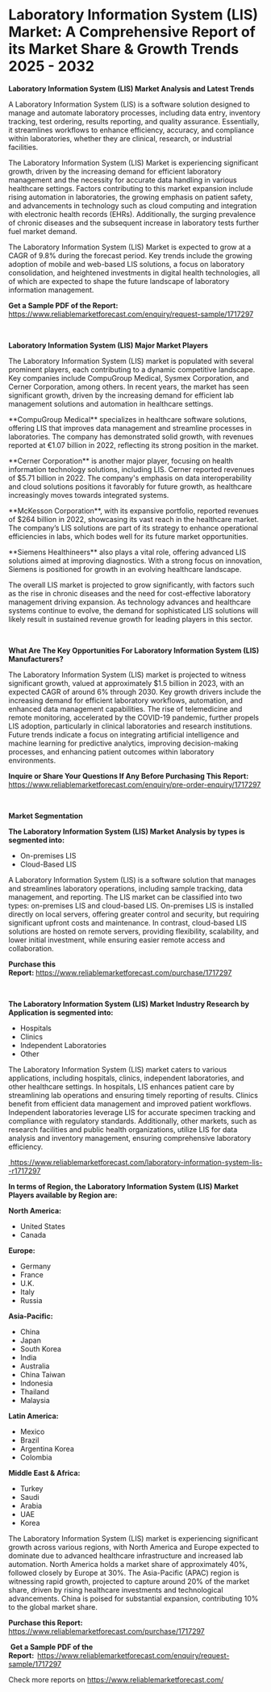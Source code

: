 <p><h1>Laboratory Information System (LIS) Market: A Comprehensive Report of its Market Share & Growth Trends 2025 - 2032</h1></p><p><strong>Laboratory Information System (LIS) Market Analysis and Latest Trends</strong></p>
<p><p>A Laboratory Information System (LIS) is a software solution designed to manage and automate laboratory processes, including data entry, inventory tracking, test ordering, results reporting, and quality assurance. Essentially, it streamlines workflows to enhance efficiency, accuracy, and compliance within laboratories, whether they are clinical, research, or industrial facilities.</p><p>The Laboratory Information System (LIS) Market is experiencing significant growth, driven by the increasing demand for efficient laboratory management and the necessity for accurate data handling in various healthcare settings. Factors contributing to this market expansion include rising automation in laboratories, the growing emphasis on patient safety, and advancements in technology such as cloud computing and integration with electronic health records (EHRs). Additionally, the surging prevalence of chronic diseases and the subsequent increase in laboratory tests further fuel market demand.</p><p>The Laboratory Information System (LIS) Market is expected to grow at a CAGR of 9.8% during the forecast period. Key trends include the growing adoption of mobile and web-based LIS solutions, a focus on laboratory consolidation, and heightened investments in digital health technologies, all of which are expected to shape the future landscape of laboratory information management.</p></p>
<p><strong>Get a Sample PDF of the Report:&nbsp;</strong> <a href="https://www.reliablemarketforecast.com/enquiry/request-sample/1717297?utm_campaign=2292&utm_medium=2&utm_source=Github&utm_content=ia&utm_term=25032025&utm_id=laboratory-information-system-lis">https://www.reliablemarketforecast.com/enquiry/request-sample/1717297</a></p>
<p>&nbsp;</p>
<p><strong>Laboratory Information System (LIS) Major Market Players</strong></p>
<p><p>The Laboratory Information System (LIS) market is populated with several prominent players, each contributing to a dynamic competitive landscape. Key companies include CompuGroup Medical, Sysmex Corporation, and Cerner Corporation, among others. In recent years, the market has seen significant growth, driven by the increasing demand for efficient lab management solutions and automation in healthcare settings.</p><p>**CompuGroup Medical** specializes in healthcare software solutions, offering LIS that improves data management and streamline processes in laboratories. The company has demonstrated solid growth, with revenues reported at €1.07 billion in 2022, reflecting its strong position in the market.</p><p>**Cerner Corporation** is another major player, focusing on health information technology solutions, including LIS. Cerner reported revenues of $5.71 billion in 2022. The company's emphasis on data interoperability and cloud solutions positions it favorably for future growth, as healthcare increasingly moves towards integrated systems.</p><p>**McKesson Corporation**, with its expansive portfolio, reported revenues of $264 billion in 2022, showcasing its vast reach in the healthcare market. The company’s LIS solutions are part of its strategy to enhance operational efficiencies in labs, which bodes well for its future market opportunities.</p><p>**Siemens Healthineers** also plays a vital role, offering advanced LIS solutions aimed at improving diagnostics. With a strong focus on innovation, Siemens is positioned for growth in an evolving healthcare landscape.</p><p>The overall LIS market is projected to grow significantly, with factors such as the rise in chronic diseases and the need for cost-effective laboratory management driving expansion. As technology advances and healthcare systems continue to evolve, the demand for sophisticated LIS solutions will likely result in sustained revenue growth for leading players in this sector.</p></p>
<p>&nbsp;</p>
<p><strong>What Are The Key Opportunities For Laboratory Information System (LIS) Manufacturers?</strong></p>
<p><p>The Laboratory Information System (LIS) market is projected to witness significant growth, valued at approximately $1.5 billion in 2023, with an expected CAGR of around 6% through 2030. Key growth drivers include the increasing demand for efficient laboratory workflows, automation, and enhanced data management capabilities. The rise of telemedicine and remote monitoring, accelerated by the COVID-19 pandemic, further propels LIS adoption, particularly in clinical laboratories and research institutions. Future trends indicate a focus on integrating artificial intelligence and machine learning for predictive analytics, improving decision-making processes, and enhancing patient outcomes within laboratory environments.</p></p>
<p><strong>Inquire or Share Your Questions If Any Before Purchasing This Report:</strong> <a href="https://www.reliablemarketforecast.com/enquiry/pre-order-enquiry/1717297?utm_campaign=2292&utm_medium=2&utm_source=Github&utm_content=ia&utm_term=25032025&utm_id=laboratory-information-system-lis">https://www.reliablemarketforecast.com/enquiry/pre-order-enquiry/1717297</a></p>
<p>&nbsp;</p>
<p><strong>Market Segmentation</strong></p>
<p><strong>The Laboratory Information System (LIS) Market Analysis by types is segmented into:</strong></p>
<p><ul><li>On-premises LIS</li><li>Cloud-Based LIS</li></ul></p>
<p><p>A Laboratory Information System (LIS) is a software solution that manages and streamlines laboratory operations, including sample tracking, data management, and reporting. The LIS market can be classified into two types: on-premises LIS and cloud-based LIS. On-premises LIS is installed directly on local servers, offering greater control and security, but requiring significant upfront costs and maintenance. In contrast, cloud-based LIS solutions are hosted on remote servers, providing flexibility, scalability, and lower initial investment, while ensuring easier remote access and collaboration.</p></p>
<p><strong>Purchase this Report:&nbsp;</strong><a href="https://www.reliablemarketforecast.com/purchase/1717297?utm_campaign=2292&utm_medium=2&utm_source=Github&utm_content=ia&utm_term=25032025&utm_id=laboratory-information-system-lis">https://www.reliablemarketforecast.com/purchase/1717297</a></p>
<p>&nbsp;</p>
<p><strong>The Laboratory Information System (LIS) Market Industry Research by Application is segmented into:</strong></p>
<p><ul><li>Hospitals</li><li>Clinics</li><li>Independent Laboratories</li><li>Other</li></ul></p>
<p><p>The Laboratory Information System (LIS) market caters to various applications, including hospitals, clinics, independent laboratories, and other healthcare settings. In hospitals, LIS enhances patient care by streamlining lab operations and ensuring timely reporting of results. Clinics benefit from efficient data management and improved patient workflows. Independent laboratories leverage LIS for accurate specimen tracking and compliance with regulatory standards. Additionally, other markets, such as research facilities and public health organizations, utilize LIS for data analysis and inventory management, ensuring comprehensive laboratory efficiency.</p></p>
<p><a href="https://www.reliablemarketforecast.com/laboratory-information-system-lis--r1717297?utm_campaign=2292&utm_medium=2&utm_source=Github&utm_content=ia&utm_term=25032025&utm_id=laboratory-information-system-lis">&nbsp;https://www.reliablemarketforecast.com/laboratory-information-system-lis--r1717297</a></p>
<p><strong>In terms of Region, the Laboratory Information System (LIS) Market Players available by Region are:</strong></p>
<p>
    <p> <strong> North America: </strong>
        <ul>
            <li>United States</li>
            <li>Canada</li>
        </ul>
        </p> 
    <p> <strong> Europe: </strong>
        <ul>
            <li>Germany</li>
            <li>France</li>
            <li>U.K.</li>
            <li>Italy</li>
            <li>Russia</li>
        </ul>
        </p> 
    <p> <strong> Asia-Pacific: </strong>
        <ul>
            <li>China</li>
            <li>Japan</li>
            <li>South Korea</li>
            <li>India</li>
            <li>Australia</li>
            <li>China Taiwan</li>
            <li>Indonesia</li>
            <li>Thailand</li>
            <li>Malaysia</li>
        </ul>
        </p> 
    <p> <strong> Latin America: </strong>
        <ul>
            <li>Mexico</li>
            <li>Brazil</li>
            <li>Argentina Korea</li>
            <li>Colombia</li>
        </ul>
        </p> 
    <p> <strong> Middle East & Africa: </strong>
        <ul>
            <li>Turkey</li>
            <li>Saudi</li>
            <li>Arabia</li>
            <li>UAE</li>
            <li>Korea</li>
        </ul>
    </p>
    </p>
<p><p>The Laboratory Information System (LIS) market is experiencing significant growth across various regions, with North America and Europe expected to dominate due to advanced healthcare infrastructure and increased lab automation. North America holds a market share of approximately 40%, followed closely by Europe at 30%. The Asia-Pacific (APAC) region is witnessing rapid growth, projected to capture around 20% of the market share, driven by rising healthcare investments and technological advancements. China is poised for substantial expansion, contributing 10% to the global market share.</p></p>
<p><strong>Purchase this Report: </strong><a href="https://www.reliablemarketforecast.com/purchase/1717297?utm_campaign=2292&utm_medium=2&utm_source=Github&utm_content=ia&utm_term=25032025&utm_id=laboratory-information-system-lis">https://www.reliablemarketforecast.com/purchase/1717297</a></p>
<p>&nbsp;<strong>Get a Sample PDF of the Report:&nbsp;&nbsp;</strong><a href="https://www.reliablemarketforecast.com/enquiry/request-sample/1717297?utm_campaign=2292&utm_medium=2&utm_source=Github&utm_content=ia&utm_term=25032025&utm_id=laboratory-information-system-lis">https://www.reliablemarketforecast.com/enquiry/request-sample/1717297</a></p>
<p><strong></strong></p>
<p>Check more reports on <a href="https://www.reliablemarketforecast.com/?utm_campaign=2292&utm_medium=2&utm_source=Github&utm_content=ia&utm_term=25032025&utm_id=laboratory-information-system-lis">https://www.reliablemarketforecast.com/</a></p>
